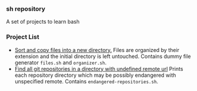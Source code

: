 ### sh repository
A set of projects to learn bash

### Project List

- [Sort and copy files into a new directory.](/organizer) Files are organized by their extension and the initial directory is left untouched. Contains dummy file generator `files.sh` and `organizer.sh`.
- [Find all git repositories in a directory with undefined remote url](/git/endangered-repositories.sh) Prints each repository directory which may be possibly endangered with unspecified remote. Contains `endangered-repositories.sh`.
